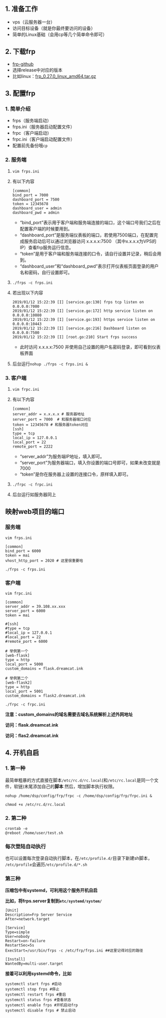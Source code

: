 ## 1. 准备工作

- vps（云服务器一台）
- 访问目标设备（就是你最终要访问的设备）
- 简单的Linux基础（会用cp等几个简单命令即可）

<!-- more -->

## 2. 下载frp

- [frp-github](<https://github.com/fatedier/frp>)
- 选择release中对应的版本
- 比如linux：[frp_0.27.0_linux_amd64.tar.gz](https://github.com/fatedier/frp/releases/download/v0.27.0/frp_0.27.0_linux_amd64.tar.gz)



## 3. 配置frp

### 1. 简单介绍

- frps（服务端启动）
- frps.ini（服务器启动配置文件）
- frpc（客户端启动）
- frpc.ini（客户端启动配置文件）
- 配置前先备份哦`cp`

### 2. 服务端

1. `vim frps.ini`

2. 有以下内容

   ```shell
   [common]
   bind_port = 7000
   dashboard_port = 7500
   token = 12345678
   dashboard_user = admin
   dashboard_pwd = admin
   ```

   - “bind_port”表示用于客户端和服务端连接的端口，这个端口号我们之后在配置客户端的时候要用到。
   - “dashboard_port”是服务端仪表板的端口，若使用7500端口，在配置完成服务启动后可以通过浏览器访问 x.x.x.x:7500 （其中x.x.x.x为VPS的IP）查看frp服务运行信息。
   - “token”是用于客户端和服务端连接的口令，请自行设置并记录，稍后会用到。
   - “dashboard_user”和“dashboard_pwd”表示打开仪表板页面登录的用户名和密码，自行设置即可。

3. `./frps -c frps.ini`

4. 若出现以下内容

   ```shell
   2019/01/12 15:22:39 [I] [service.go:130] frps tcp listen on 0.0.0.0:7000
   2019/01/12 15:22:39 [I] [service.go:172] http service listen on 0.0.0.0:10080
   2019/01/12 15:22:39 [I] [service.go:193] https service listen on 0.0.0.0:10443
   2019/01/12 15:22:39 [I] [service.go:216] Dashboard listen on 0.0.0.0:7500
   2019/01/12 15:22:39 [I] [root.go:210] Start frps success
   ```

   - 此时访问 x.x.x.x:7500 并使用自己设置的用户名密码登录，即可看到仪表板界面

5. 后台运行`nohup ./frps -c frps.ini &`

### 3. 客户端

1. `vim frpc.ini`

2. 有以下内容

   ```shell
   [common]
   server_addr = x.x.x.x # 服务器地址
   server_port = 7000  # 和服务器端口对应
   token = 12345678 # 和服务器token对应
   [ssh]
   type = tcp
   local_ip = 127.0.0.1           
   local_port = 22
   remote_port = 2222  
   ```

   - “server_addr”为服务端IP地址，填入即可。
   - “server_port”为服务器端口，填入你设置的端口号即可，如果未改变就是7000
   - “token”是你在服务器上设置的连接口令，原样填入即可。

3. `./frpc -c frpc.ini`

4. 后台运行如服务器同上

## 映射web项目的端口

### 服务端

`vim frps.ini`

```shell
[common]
bind_port = 6000
token = mai
vhost_http_port = 2020 # 这里很重要哈
```

`./frps -c frps.ini`

### 客户端

`vim frpc.ini`

```shell
[common]
server_addr = 39.108.xx.xxx
server_port = 6000
token = mai

#[ssh]
#type = tcp
#local_ip = 127.0.0.1
#local_port = 22
#remote_port = 6000

# 举例第一个
[web-flask]
type = http
local_port = 5000
custom_domains = flask.dreamcat.ink

# 举例第二个
[web-flask2]
type = http
local_port = 5001
custom_domains = flask2.dreamcat.ink
```

`./frpc -c frpc.ini`

**注意：custom_domains的域名需要去域名系统解析上述外网地址**

**访问：flask.dreamcat.ink**

**访问：flas2.dreamcat.ink**

## 4. 开机自启

### 1. 第一种

最简单粗暴的方式直接在脚本`/etc/rc.d/rc.local`(和`/etc/rc.local`是同一个文件，软链)末尾添加自己的**脚本** 
然后，增加脚本执行权限。

```shell
nohup /home/dsp/config/frp/frpc -c /home/dsp/config/frp/frpc.ini &
```



```shell
chmod +x /etc/rc.d/rc.local
```

### 2. 第二种

```shell
crontab -e 
@reboot /home/user/test.sh
```

### 每次登陆自动执行

也可以设置每次登录自动执行脚本，在`/etc/profile.d/`目录下新建sh脚本， 
`/etc/profile`会遍历`/etc/profile.d/*.sh`

### 第三种

**压缩包中有systemd，可利用这个服务开机自启**

**比如，将frps.server复制到`etc/systemd/system/`**

```shell
[Unit]
Description=Frp Server Service
After=network.target

[Service]
Type=simple
User=nobody
Restart=on-failure
RestartSec=5s
ExecStart=/usr/bin/frps -c /etc/frp/frps.ini ##这里记得对应的路径

[Install]
WantedBy=multi-user.target
```

**接着可以利用systemd命令，比如**

```shell
systemctl start frps #启动
systemctl stop frps #停止
systemctl restart frps #重启
systemctl status frps #查看状态
systemctl enable frps #开机启动frp
systemctl disable frps # 禁止启动
```


